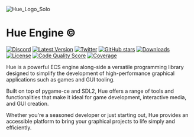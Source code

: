 ![Hue_Logo_Solo](https://cdn.discordapp.com/attachments/1153761256818364427/1198984819179266129/logo.png?ex=65c0e4a0&is=65ae6fa0&hm=b6de3f1bab5aaf7246332b1c8969215bbb46485bad8d125d64192f6dcd85dce7&)

# Hue Engine ©️

[![Discord](https://img.shields.io/discord/1147936778834169896.svg??kill_cache=1label=&logo=discord&logoColor=ffffff&color=7389D8&labelColor=6A7EC2)](https://discord.gg/TA3WnjGMC8)
[![Latest Version](https://img.shields.io/pypi/v/HueEngineTESTS.svg)](https://pypi.org/project/HueEngineTESTS/)
[![Twitter](https://img.shields.io/twitter/url/https/github.com/TheDotBat/Hue.svg?style=social)](https://twitter.com/intent/tweet?text=Uncovering%20New%20Shades%20Of%20Development%20With%20Hue%20Engine!&url=https%3A%2F%2Fgithub.com%2FTheDotBat%2FHue)
[![GitHub stars](https://img.shields.io/github/stars/TheDotBat/Hue.svg)](https://github.com/TheDotBat/Hue/stargazers)
[![Downloads](https://img.shields.io/pypi/dm/HueEngineTESTS.svg)](https://pypi.org/project/HueEngineTESTS/)
[![License](https://img.shields.io/github/license/TheDotBat/Hue.svg)](https://github.com/TheDotBat/Hue/blob/master/LICENSE)
[![Code Quality Score](https://img.shields.io/scrutinizer/quality/g/TheDotBat/Hue.svg)](https://scrutinizer-ci.com/g/TheDotBat/Hue/)
[![Coverage](https://img.shields.io/codecov/c/github/TheDotBat/Hue.svg)](https://codecov.io/gh/TheDotBat/Hue)


Hue is a powerful ECS engine along-side a versatile programming library designed to simplify the development of high-performance graphical applications such as games and GUI tooling.

Built on top of pygame-ce and SDL2, Hue offers a range of tools and functionalities that make it ideal for game development, interactive media, and GUI creation. 

Whether you're a seasoned developer or just starting out, Hue provides an accessible platform to bring your graphical projects to life simply and efficiently.
